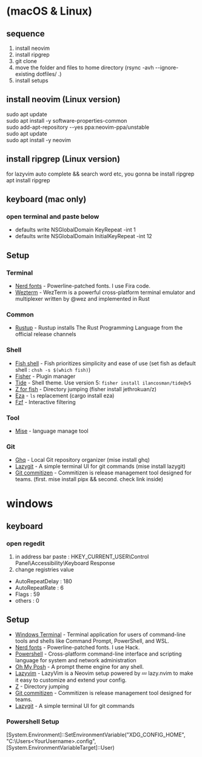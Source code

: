 # (macOS & Linux)
## sequence
1. install neovim
2. install ripgrep
3. git clone
4. move the folder and files to home directory (rsync -avh --ignore-existing dotfiles/ .)
5. install setups

## install neovim (Linux version)
sudo apt update  
sudo apt install -y software-properties-common  
sudo add-apt-repository --yes ppa:neovim-ppa/unstable  
sudo apt update  
sudo apt install -y neovim  

## install ripgrep (Linux version)
for lazyvim auto complete && search word etc, you gonna be install ripgrep  
apt install ripgrep  

## keyboard (mac only)
### open terminal and paste below
- defaults write NSGlobalDomain KeyRepeat -int 1
- defaults write NSGlobalDomain InitialKeyRepeat -int 12

## Setup
### Terminal
- [Nerd fonts](https://github.com/ryanoasis/nerd-fonts) - Powerline-patched fonts. I use Fira code.
- [Wezterm](https://wezfurlong.org/wezterm/) - WezTerm is a powerful cross-platform terminal emulator and multiplexer written by @wez and implemented in Rust

### Common
- [Rustup](https://www.rust-lang.org/tools/install) - Rustup installs The Rust Programming Language from the official release channels

### Shell
- [Fish shell](https://fishshell.com/) - Fish prioritizes simplicity and ease of use (set fish as default shell : `chsh -s $(which fish)`)
- [Fisher](https://github.com/jorgebucaran/fisher) - Plugin manager
- [Tide](https://github.com/IlanCosman/tide) - Shell theme. Use version 5: `fisher install ilancosman/tide@v5`
- [Z for fish](https://github.com/jethrokuan/z) - Directory jumping (fisher install jethrokuan/z)
- [Eza](https://github.com/eza-community/eza) - `ls` replacement (cargo install eza)
- [Fzf](https://github.com/PatrickF1/fzf.fish) - Interactive filtering

### Tool
- [Mise](https://github.com/jdx/mise) - language manage tool
  
### Git
- [Ghq](https://github.com/x-motemen/ghq) - Local Git repository organizer (mise install ghq)
- [Lazygit](https://github.com/jesseduffield/lazygit) - A simple terminal UI for git commands (mise install lazygit) 
- [Git commitizen](https://commitizen-tools.github.io/commitizen/) - Commitizen is release management tool designed for teams. (first. mise install pipx && second. check link inside)

# windows
## keyboard
### open regedit
1. in address bar paste : HKEY_CURRENT_USER\Control Panel\Accessibility\Keyboard Response
2. change registries value
- AutoRepeatDelay : 180
- AutoRepeatRate : 6
- Flags : 59
- others : 0
## Setup
- [Windows Terminal](https://apps.microsoft.com/detail/9n0dx20hk701) - Terminal application for users of command-line tools and shells like Command Prompt, PowerShell, and WSL.
- [Nerd fonts](https://github.com/ryanoasis/nerd-fonts) - Powerline-patched fonts. I use Hack.
- [Powershell](https://learn.microsoft.com/en-us/powershell/scripting/install/installing-powershell-on-windows) - Cross-platform command-line interface and scripting language for system and network administration
- [Oh My Posh](https://ohmyposh.dev/) - A prompt theme engine for any shell.
- [Lazyvim](https://www.lazyvim.org/) - LazyVim is a Neovim setup powered by 💤 lazy.nvim to make it easy to customize and extend your config.
- [Z](https://www.powershellgallery.com/packages/z/) - Directory jumping
- [Git commitizen](https://commitizen-tools.github.io/commitizen/) - Commitizen is release management tool designed for teams.
- [Lazygit](https://github.com/jesseduffield/lazygit) - A simple terminal UI for git commands

### Powershell Setup
[System.Environment]::SetEnvironmentVariable("XDG_CONFIG_HOME", "C:\Users\<YourUsername>\.config", [System.EnvironmentVariableTarget]::User)
